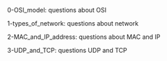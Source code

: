 0-OSI_model: questions about OSI

1-types_of_network: questions about network

2-MAC_and_IP_address: questions about MAC and IP

3-UDP_and_TCP: questions UDP and TCP